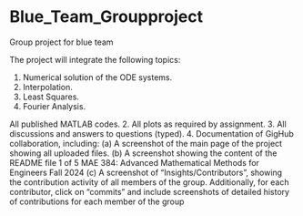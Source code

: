 # Blue_Team_Groupproject
Group project for blue team

The project will integrate the following topics:
1. Numerical solution of the ODE systems.
2. Interpolation.
3. Least Squares.
4. Fourier Analysis.

 
All published MATLAB codes.
2. All plots as required by assignment.
3. All discussions and answers to questions (typed).
4. Documentation of GigHub collaboration, including: 
(a) A screenshot of the main page of the project showing all uploaded files.
(b) A screenshot showing the content of the README file
1 of 5
MAE 384: Advanced Mathematical Methods for Engineers Fall 2024
(c) A screenshot of “Insights/Contributors”, showing the contribution activity of all members of the
group. Additionally, for each contributor, click on “commits” and include screenshots of detailed
history of contributions for each member of the group
 
 
